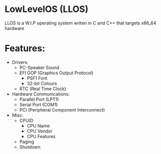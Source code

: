 # LowLevelOS (LLOS)

LLOS is a W.I.P operating system writen in C and C++ that targets x86_64 hardware

# Features:
 - Drivers:
    - PC-Speaker Sound
    - EFI GOP (Graphics Output Protocol)
         - PSF1 Font
         - 32-bit Colours
    - RTC (Real Time Clock) 
 - Hardware Communications:
    - Parallel Port (LPT1)
    - Serial Port (COM1)
    - PCI (Peripheral Component Interconnect)
 - Misc:
    - CPUID
         - CPU Name
         - CPU Vendor
         - CPU Features
    - Paging
    - Shutdown
